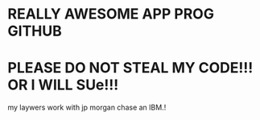 # REALLY AWESOME APP PROG GITHUB

# PLEASE DO NOT STEAL MY CODE!!! OR I WILL SUe!!!

my laywers work with jp morgan chase an IBM.!